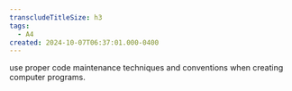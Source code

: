 ```yaml
---
transcludeTitleSize: h3
tags:
  - A4
created: 2024-10-07T06:37:01.000-0400
---
```

use proper code maintenance techniques and conventions when creating computer programs.